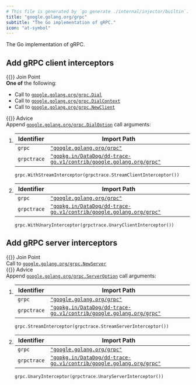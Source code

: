 ```yaml
---
# This file is generated by `go generate ./internal/injector/builtin`. DO NOT EDIT.
title: "google.golang.org/grpc"
subtitle: "The Go implementation of gRPC."
icon: "at-symbol"
---
```



The Go implementation of gRPC.




## Add gRPC client interceptors

<div class="hextra-cards hx-mt-4 hx-gap-4 hx-grid" style="--hextra-cards-grid-cols: 1;">
  <div class="hextra-card hx-group hx-flex hx-flex-col hx-justify-start hx-overflow-hidden hx-rounded-lg hx-border hx-border-gray-200 hx-text-current hx-no-underline dark:hx-shadow-none hover:hx-shadow-gray-100 dark:hover:hx-shadow-none hx-shadow-gray-100 active:hx-shadow-sm active:hx-shadow-gray-200 hx-transition-all hx-duration-200">
    <div>
      <span class="hextra-card-icon hx-flex hx-font-semibold hx-items-start hx-gap-2 hx-p-4 hx-text-gray-700 hover:hx-text-gray-900 dark:hx-text-neutral-200 dark:hover:hx-text-neutral-50">
        {{<iconSVG "search-circle">}} Join Point
      </span>
      <div class="hextra-card-subtitle hx-font-normal hx-px-4 hx-mb-4 hx-mt-2"><strong>One of</strong> the following:
<ul>
<li>Call to <a href="https://pkg.go.dev/google.golang.org/grpc#Dial" target="_blank" rel="noopener"><code>google.golang.org/grpc.Dial</code></a></li><li>Call to <a href="https://pkg.go.dev/google.golang.org/grpc#DialContext" target="_blank" rel="noopener"><code>google.golang.org/grpc.DialContext</code></a></li><li>Call to <a href="https://pkg.go.dev/google.golang.org/grpc#NewClient" target="_blank" rel="noopener"><code>google.golang.org/grpc.NewClient</code></a></li></ul>
</div>
    </div>
    <div class="hx-border-t">
      <span class="hextra-card-icon hx-flex hx-font-semibold hx-items-start hx-gap-2 hx-p-4 hx-text-gray-700 hover:hx-text-gray-900 dark:hx-text-neutral-200 dark:hover:hx-text-neutral-50">
        {{<iconSVG "chip">}} Advice
      </span>
      <div class="hextra-card-subtitle hx-font-normal hx-px-4 hx-mb-4 hx-mt-2">Append <code><a href="http://pkg.go.dev/google.golang.org/grpc#DialOption" target="_blank" rel="noopener">google.golang.org/grpc<wbr>.DialOption</a></code> call arguments:
<ol>
<li>

Identifier | Import Path
---|---
<code>grpc</code>|<a href="http://pkg.go.dev/google.golang.org/grpc" target="_blank" rel="noopener"><code>"google.golang.org/grpc"</code></a>
<code>grpctrace</code>|<a href="http://pkg.go.dev/gopkg.in/DataDog/dd-trace-go.v1/contrib/google.golang.org/grpc" target="_blank" rel="noopener"><code>"gopkg.in/DataDog/dd-trace-go.v1/contrib/google.golang.org/grpc"</code></a>


```go-template
grpc.WithStreamInterceptor(grpctrace.StreamClientInterceptor())
```
</li><li>

Identifier | Import Path
---|---
<code>grpc</code>|<a href="http://pkg.go.dev/google.golang.org/grpc" target="_blank" rel="noopener"><code>"google.golang.org/grpc"</code></a>
<code>grpctrace</code>|<a href="http://pkg.go.dev/gopkg.in/DataDog/dd-trace-go.v1/contrib/google.golang.org/grpc" target="_blank" rel="noopener"><code>"gopkg.in/DataDog/dd-trace-go.v1/contrib/google.golang.org/grpc"</code></a>


```go-template
grpc.WithUnaryInterceptor(grpctrace.UnaryClientInterceptor())
```
</li></ol>
</div>
    </div>
  </div>
</div>

## Add gRPC server interceptors

<div class="hextra-cards hx-mt-4 hx-gap-4 hx-grid" style="--hextra-cards-grid-cols: 1;">
  <div class="hextra-card hx-group hx-flex hx-flex-col hx-justify-start hx-overflow-hidden hx-rounded-lg hx-border hx-border-gray-200 hx-text-current hx-no-underline dark:hx-shadow-none hover:hx-shadow-gray-100 dark:hover:hx-shadow-none hx-shadow-gray-100 active:hx-shadow-sm active:hx-shadow-gray-200 hx-transition-all hx-duration-200">
    <div>
      <span class="hextra-card-icon hx-flex hx-font-semibold hx-items-start hx-gap-2 hx-p-4 hx-text-gray-700 hover:hx-text-gray-900 dark:hx-text-neutral-200 dark:hover:hx-text-neutral-50">
        {{<iconSVG "search-circle">}} Join Point
      </span>
      <div class="hextra-card-subtitle hx-font-normal hx-px-4 hx-mb-4 hx-mt-2">Call to <a href="https://pkg.go.dev/google.golang.org/grpc#NewServer" target="_blank" rel="noopener"><code>google.golang.org/grpc.NewServer</code></a></div>
    </div>
    <div class="hx-border-t">
      <span class="hextra-card-icon hx-flex hx-font-semibold hx-items-start hx-gap-2 hx-p-4 hx-text-gray-700 hover:hx-text-gray-900 dark:hx-text-neutral-200 dark:hover:hx-text-neutral-50">
        {{<iconSVG "chip">}} Advice
      </span>
      <div class="hextra-card-subtitle hx-font-normal hx-px-4 hx-mb-4 hx-mt-2">Append <code><a href="http://pkg.go.dev/google.golang.org/grpc#ServerOption" target="_blank" rel="noopener">google.golang.org/grpc<wbr>.ServerOption</a></code> call arguments:
<ol>
<li>

Identifier | Import Path
---|---
<code>grpc</code>|<a href="http://pkg.go.dev/google.golang.org/grpc" target="_blank" rel="noopener"><code>"google.golang.org/grpc"</code></a>
<code>grpctrace</code>|<a href="http://pkg.go.dev/gopkg.in/DataDog/dd-trace-go.v1/contrib/google.golang.org/grpc" target="_blank" rel="noopener"><code>"gopkg.in/DataDog/dd-trace-go.v1/contrib/google.golang.org/grpc"</code></a>


```go-template
grpc.StreamInterceptor(grpctrace.StreamServerInterceptor())
```
</li><li>

Identifier | Import Path
---|---
<code>grpc</code>|<a href="http://pkg.go.dev/google.golang.org/grpc" target="_blank" rel="noopener"><code>"google.golang.org/grpc"</code></a>
<code>grpctrace</code>|<a href="http://pkg.go.dev/gopkg.in/DataDog/dd-trace-go.v1/contrib/google.golang.org/grpc" target="_blank" rel="noopener"><code>"gopkg.in/DataDog/dd-trace-go.v1/contrib/google.golang.org/grpc"</code></a>


```go-template
grpc.UnaryInterceptor(grpctrace.UnaryServerInterceptor())
```
</li></ol>
</div>
    </div>
  </div>
</div>

